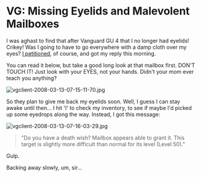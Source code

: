 # VG: Missing Eyelids and Malevolent Mailboxes

I was aghast to find that after Vanguard GU 4 that I no longer had eyelids! Crikey! Was I going to have to go everywhere with a damp cloth over my eyes? [I petitioned](http://westkarana.com/index.php/2008/03/12/vg-can-i-have-my-eyelids-back/), of course, and got my reply this morning.

You can read it below, but take a good long look at that mailbox first. DON'T TOUCH IT! Just look with your EYES, not your hands. Didn't your mom ever teach you anything?

![vgclient-2008-03-13-07-15-11-70.jpg](http://westkarana.com/wp-content/uploads/2008/03/vgclient-2008-03-13-07-15-11-70.jpg)

So they plan to give me back my eyelids soon. Well, I guess I can stay awake until then... I hit 'I' to check my inventory, to see if maybe I'd picked up some eyedrops along the way. Instead, I got this message:

![vgclient-2008-03-13-07-16-03-29.jpg](http://westkarana.com/wp-content/uploads/2008/03/vgclient-2008-03-13-07-16-03-29.jpg)


> "Do you have a death wish? Mailbox appears able to grant it. This target is slightly more difficult than normal for its level (Level 50)."




Gulp.

Backing away slowly, um, sir...

